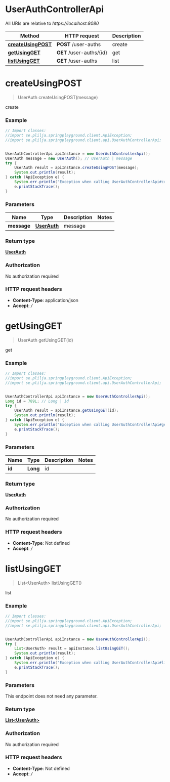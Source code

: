 # UserAuthControllerApi

All URIs are relative to *https://localhost:8080*

Method | HTTP request | Description
------------- | ------------- | -------------
[**createUsingPOST**](UserAuthControllerApi.md#createUsingPOST) | **POST** /user-auths | create
[**getUsingGET**](UserAuthControllerApi.md#getUsingGET) | **GET** /user-auths/{id} | get
[**listUsingGET**](UserAuthControllerApi.md#listUsingGET) | **GET** /user-auths | list


<a name="createUsingPOST"></a>
# **createUsingPOST**
> UserAuth createUsingPOST(message)

create

### Example
```java
// Import classes:
//import se.plilja.springplayground.client.ApiException;
//import se.plilja.springplayground.client.api.UserAuthControllerApi;


UserAuthControllerApi apiInstance = new UserAuthControllerApi();
UserAuth message = new UserAuth(); // UserAuth | message
try {
    UserAuth result = apiInstance.createUsingPOST(message);
    System.out.println(result);
} catch (ApiException e) {
    System.err.println("Exception when calling UserAuthControllerApi#createUsingPOST");
    e.printStackTrace();
}
```

### Parameters

Name | Type | Description  | Notes
------------- | ------------- | ------------- | -------------
 **message** | [**UserAuth**](UserAuth.md)| message |

### Return type

[**UserAuth**](UserAuth.md)

### Authorization

No authorization required

### HTTP request headers

 - **Content-Type**: application/json
 - **Accept**: */*

<a name="getUsingGET"></a>
# **getUsingGET**
> UserAuth getUsingGET(id)

get

### Example
```java
// Import classes:
//import se.plilja.springplayground.client.ApiException;
//import se.plilja.springplayground.client.api.UserAuthControllerApi;


UserAuthControllerApi apiInstance = new UserAuthControllerApi();
Long id = 789L; // Long | id
try {
    UserAuth result = apiInstance.getUsingGET(id);
    System.out.println(result);
} catch (ApiException e) {
    System.err.println("Exception when calling UserAuthControllerApi#getUsingGET");
    e.printStackTrace();
}
```

### Parameters

Name | Type | Description  | Notes
------------- | ------------- | ------------- | -------------
 **id** | **Long**| id |

### Return type

[**UserAuth**](UserAuth.md)

### Authorization

No authorization required

### HTTP request headers

 - **Content-Type**: Not defined
 - **Accept**: */*

<a name="listUsingGET"></a>
# **listUsingGET**
> List&lt;UserAuth&gt; listUsingGET()

list

### Example
```java
// Import classes:
//import se.plilja.springplayground.client.ApiException;
//import se.plilja.springplayground.client.api.UserAuthControllerApi;


UserAuthControllerApi apiInstance = new UserAuthControllerApi();
try {
    List<UserAuth> result = apiInstance.listUsingGET();
    System.out.println(result);
} catch (ApiException e) {
    System.err.println("Exception when calling UserAuthControllerApi#listUsingGET");
    e.printStackTrace();
}
```

### Parameters
This endpoint does not need any parameter.

### Return type

[**List&lt;UserAuth&gt;**](UserAuth.md)

### Authorization

No authorization required

### HTTP request headers

 - **Content-Type**: Not defined
 - **Accept**: */*

